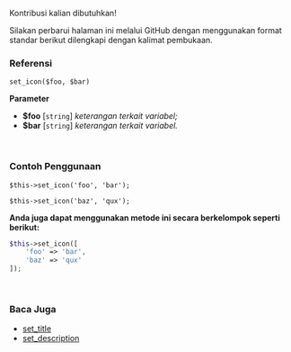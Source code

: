 Kontribusi kalian dibutuhkan!

Silakan perbarui halaman ini melalui GitHub dengan menggunakan format standar berikut dilengkapi dengan kalimat pembukaan.

### Referensi
`set_icon($foo, $bar)`

**Parameter**
* **$foo** [`string`] *keterangan terkait variabel;*
* **$bar** [`string`] *keterangan terkait variabel.*

&nbsp;

### Contoh Penggunaan
`$this->set_icon('foo', 'bar');`

`$this->set_icon('baz', 'qux');`

**Anda juga dapat menggunakan metode ini secara berkelompok seperti berikut:**
```php
$this->set_icon([
    'foo' => 'bar',
    'baz' => 'qux'
]);
```

&nbsp;

### Baca Juga
* [set_title](./set_title)
* [set_description](./set_description)

